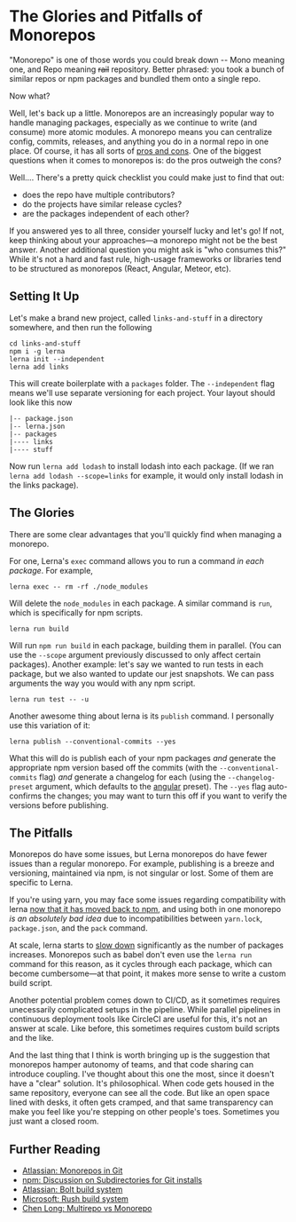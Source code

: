 # The Glories and Pitfalls of Monorepos

"Monorepo" is one of those words you could break down -- Mono meaning one, and Repo meaning ~~rail~~ repository. Better phrased: you took a bunch of similar repos or npm packages and bundled them onto a single repo.

Now what?

Well, let's back up a little. Monorepos are an increasingly popular way to handle managing packages, especially as we continue to write (and consume) more atomic modules. A monorepo means you can centralize config, commits, releases, and anything you do in a normal repo in one place. Of course, it has all sorts of [pros and cons](https://github.com/babel/babel/blob/master/doc/design/monorepo.md). One of the biggest questions when it comes to monorepos is: do the pros outweigh the cons?

Well.... There's a pretty quick checklist you could make just to find that out:

- does the repo have multiple contributors?
- do the projects have similar release cycles?
- are the packages independent of each other?

If you answered yes to all three, consider yourself lucky and let's go! If not, keep thinking about your approaches&mdash;a monorepo might not be the best answer. Another additional question you might ask is "who consumes this?" While it's not a hard and fast rule, high-usage frameworks or libraries tend to be structured as monorepos (React, Angular, Meteor, etc).

## Setting It Up

Let's make a brand new project, called `links-and-stuff` in a directory somewhere, and then run the following

```shell
cd links-and-stuff
npm i -g lerna
lerna init --independent
lerna add links
```

This will create boilerplate with a `packages` folder. The `--independent` flag means we'll use separate versioning for each project. Your layout should look like this now

```shell
|-- package.json
|-- lerna.json
|-- packages
|---- links
|---- stuff
```

Now run `lerna add lodash` to install lodash into each package. (If we ran `lerna add lodash --scope=links` for example, it would only install lodash in the links package).

## The Glories

There are some clear advantages that you'll quickly find when managing a monorepo.

For one, Lerna's `exec` command allows you to run a command _in each package_. For example,

```shell
lerna exec -- rm -rf ./node_modules
```

Will delete the `node_modules` in each package. A similar command is `run`, which is specifically for npm scripts.

```shell
lerna run build
```

Will run `npm run build` in each package, building them in parallel. (You can use the `--scope` argument previously discussed to only affect certain packages). Another example: let's say we wanted to run tests in each package, but we also wanted to update our jest snapshots. We can pass arguments the way you would with any npm script.

```shell
lerna run test -- -u
```

Another awesome thing about lerna is its `publish` command. I personally use this variation of it:

```shell
lerna publish --conventional-commits --yes
```

What this will do is publish each of your npm packages _and_ generate the appropriate npm version based off the commits (with the `--conventional-commits` flag) _and_ generate a changelog for each (using the `--changelog-preset` argument, which defaults to the [angular](https://github.com/conventional-changelog/conventional-changelog/tree/master/packages/conventional-changelog-angular#angular-convention) preset). The `--yes` flag auto-confirms the changes; you may want to turn this off if you want to verify the versions before publishing.

## The Pitfalls

Monorepos do have some issues, but Lerna monorepos do have fewer issues than a regular monorepo. For example, publishing is a breeze and versioning, maintained via npm, is not singular or lost. Some of them are specific to Lerna.

If you're using yarn, you may face some issues regarding compatibility with lerna [now that it has moved back to npm](https://github.com/lerna/lerna/issues/1349), and using both in one monorepo _is an absolutely bad idea_ due to incompatibilities between `yarn.lock`, `package.json`, and the `pack` command.

At scale, lerna starts to [slow down](https://gist.github.com/nolanlawson/457cdb309c9ec5b39f0d420266a9faa4) significantly as the number of packages increases. Monorepos such as babel don't even use the `lerna run` command for this reason, as it cycles through each package, which can become cumbersome&mdash;at that point, it makes more sense to write a custom build script.

Another potential problem comes down to CI/CD, as it sometimes requires unecessarily complicated setups in the pipeline. While parallel pipelines in continuous deployment tools like CircleCI are useful for this, it's not an answer at scale. Like before, this sometimes requires custom build scripts and the like. 

And the last thing that I think is worth bringing up is the suggestion that monorepos hamper autonomy of teams, and that code sharing can introduce coupling. I've thought about this one the most, since it doesn't have a "clear" solution. It's philosophical. When code gets housed in the same repository, everyone can see all the code. But like an open space lined with desks, it often gets cramped, and that same transparency can make you feel like you're stepping on other people's toes. Sometimes you just want a closed room. 


## Further Reading
- [Atlassian: Monorepos in Git](https://developer.atlassian.com/blog/2015/10/monorepos-in-git/)
- [npm: Discussion on Subdirectories for Git installs](https://github.com/npm/npm/issues/2974)
- [Atlassian: Bolt build system](https://bitbucket.org/atlassian/atlaskit-mk-2/src)
- [Microsoft: Rush build system](https://github.com/Microsoft/web-build-tools/wiki/Rush)
- [Chen Long: Multirepo vs Monorepo](https://chengl.com/multirepo-vs-monorepo/)